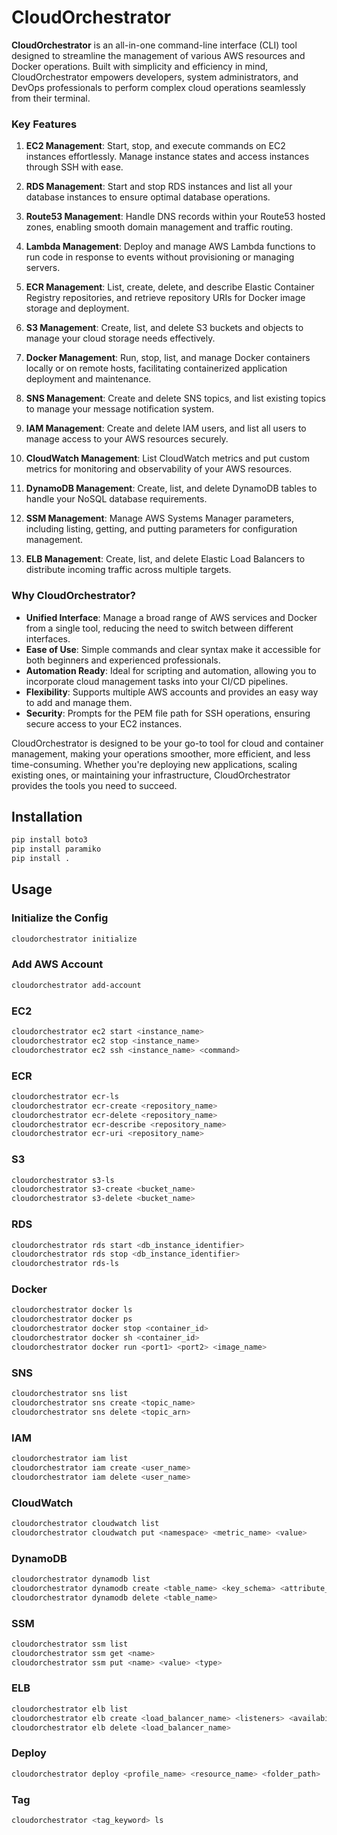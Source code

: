 # CloudOrchestrator

**CloudOrchestrator** is an all-in-one command-line interface (CLI) tool designed to streamline the management of various AWS resources and Docker operations. Built with simplicity and efficiency in mind, CloudOrchestrator empowers developers, system administrators, and DevOps professionals to perform complex cloud operations seamlessly from their terminal.

### Key Features

1. **EC2 Management**: Start, stop, and execute commands on EC2 instances effortlessly. Manage instance states and access instances through SSH with ease.

2. **RDS Management**: Start and stop RDS instances and list all your database instances to ensure optimal database operations.

3. **Route53 Management**: Handle DNS records within your Route53 hosted zones, enabling smooth domain management and traffic routing.

4. **Lambda Management**: Deploy and manage AWS Lambda functions to run code in response to events without provisioning or managing servers.

5. **ECR Management**: List, create, delete, and describe Elastic Container Registry repositories, and retrieve repository URIs for Docker image storage and deployment.

6. **S3 Management**: Create, list, and delete S3 buckets and objects to manage your cloud storage needs effectively.

7. **Docker Management**: Run, stop, list, and manage Docker containers locally or on remote hosts, facilitating containerized application deployment and maintenance.

8. **SNS Management**: Create and delete SNS topics, and list existing topics to manage your message notification system.

9. **IAM Management**: Create and delete IAM users, and list all users to manage access to your AWS resources securely.

10. **CloudWatch Management**: List CloudWatch metrics and put custom metrics for monitoring and observability of your AWS resources.

11. **DynamoDB Management**: Create, list, and delete DynamoDB tables to handle your NoSQL database requirements.

12. **SSM Management**: Manage AWS Systems Manager parameters, including listing, getting, and putting parameters for configuration management.

13. **ELB Management**: Create, list, and delete Elastic Load Balancers to distribute incoming traffic across multiple targets.

### Why CloudOrchestrator?

- **Unified Interface**: Manage a broad range of AWS services and Docker from a single tool, reducing the need to switch between different interfaces.
- **Ease of Use**: Simple commands and clear syntax make it accessible for both beginners and experienced professionals.
- **Automation Ready**: Ideal for scripting and automation, allowing you to incorporate cloud management tasks into your CI/CD pipelines.
- **Flexibility**: Supports multiple AWS accounts and provides an easy way to add and manage them.
- **Security**: Prompts for the PEM file path for SSH operations, ensuring secure access to your EC2 instances.

CloudOrchestrator is designed to be your go-to tool for cloud and container management, making your operations smoother, more efficient, and less time-consuming. Whether you're deploying new applications, scaling existing ones, or maintaining your infrastructure, CloudOrchestrator provides the tools you need to succeed.


## Installation

```bash
pip install boto3
pip install paramiko
pip install .
```

## Usage

### Initialize the Config
```bash
cloudorchestrator initialize
```

### Add AWS Account
```bash
cloudorchestrator add-account
```

### EC2
```bash
cloudorchestrator ec2 start <instance_name>
cloudorchestrator ec2 stop <instance_name>
cloudorchestrator ec2 ssh <instance_name> <command>
```

### ECR
```bash
cloudorchestrator ecr-ls
cloudorchestrator ecr-create <repository_name>
cloudorchestrator ecr-delete <repository_name>
cloudorchestrator ecr-describe <repository_name>
cloudorchestrator ecr-uri <repository_name>
```

### S3
```bash
cloudorchestrator s3-ls
cloudorchestrator s3-create <bucket_name>
cloudorchestrator s3-delete <bucket_name>
```

### RDS
```bash
cloudorchestrator rds start <db_instance_identifier>
cloudorchestrator rds stop <db_instance_identifier>
cloudorchestrator rds-ls
```

### Docker
```bash
cloudorchestrator docker ls
cloudorchestrator docker ps
cloudorchestrator docker stop <container_id>
cloudorchestrator docker sh <container_id>
cloudorchestrator docker run <port1> <port2> <image_name>
```

### SNS
```bash
cloudorchestrator sns list
cloudorchestrator sns create <topic_name>
cloudorchestrator sns delete <topic_arn>
```

### IAM
```bash
cloudorchestrator iam list
cloudorchestrator iam create <user_name>
cloudorchestrator iam delete <user_name>
```

### CloudWatch
```bash
cloudorchestrator cloudwatch list
cloudorchestrator cloudwatch put <namespace> <metric_name> <value>
```

### DynamoDB
```bash
cloudorchestrator dynamodb list
cloudorchestrator dynamodb create <table_name> <key_schema> <attribute_definitions> <provisioned_throughput>
cloudorchestrator dynamodb delete <table_name>
```

### SSM
```bash
cloudorchestrator ssm list
cloudorchestrator ssm get <name>
cloudorchestrator ssm put <name> <value> <type>
```

### ELB
```bash
cloudorchestrator elb list
cloudorchestrator elb create <load_balancer_name> <listeners> <availability_zones>
cloudorchestrator elb delete <load_balancer_name>
```

### Deploy
```bash
cloudorchestrator deploy <profile_name> <resource_name> <folder_path>
```

### Tag
```bash
cloudorchestrator <tag_keyword> ls
```

